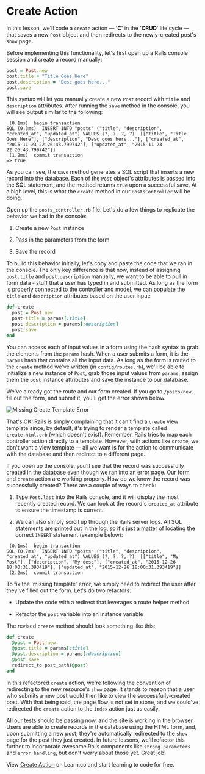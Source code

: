 # Create Action

In this lesson, we'll code a `create` action — '**C**' in the '**CRUD**' life
cycle — that saves a new `Post` object and then redirects to the newly-created
post's `show` page.

Before implementing this functionality, let's first open up
a Rails console session and create a record manually:

```ruby
post = Post.new
post.title = "Title Goes Here"
post.description = "Desc goes here..."
post.save
```

This syntax will let you manually create a new `Post` record with `title` and
`description` attributes. After running the `save` method in the console, you
will see output similar to the following:

```shell
 (0.1ms)  begin transaction
SQL (0.3ms)  INSERT INTO "posts" ("title", "description", "created_at", "updated_at") VALUES (?, ?, ?, ?)  [["title", "Title Goes Here"], ["description", "Desc goes here..."], ["created_at", "2015-11-23 22:26:43.799742"], ["updated_at", "2015-11-23 22:26:43.799742"]]
 (1.2ms)  commit transaction
=> true
```

As you can see, the `save` method generates a SQL script that inserts a new
record into the database. Each of the `Post` object's attributes is passed into
the SQL statement, and the method returns `true` upon a successful save. At a
high level, this is what the `create` method in our `PostsController` will be
doing.

Open up the `posts_controller.rb` file. Let's do a few things to replicate the
behavior we had in the console:

1. Create a new `Post` instance

2. Pass in the parameters from the form

3. Save the record

To build this behavior initially, let's copy and paste the code that we ran in
the console. The only key difference is that now, instead of assigning
`post.title` and `post.description` manually, we want to be able to pull in form
data - stuff that a user has typed in and submitted. As long as the form is
properly connected to the controller and model, we can populate the `title` and
`description` attributes based on the user input:

```ruby
def create
  post = Post.new
  post.title = params[:title]
  post.description = params[:description]
  post.save
end
```

You can access each of input values in a form using the hash syntax to grab the
elements from the `params` hash. When a user submits a form, it is the `params`
hash that contains all the input data. As long as the form is routed to the
`create` method we've written (in `config/routes.rb`), we'll be able to
initialize a new instance of `Post`, grab those input values from `params`,
assign them the `post` instance attributes and save the instance to our
database.

We've already got the route and our form created. If you go to `/posts/new`,
fill out the form, and submit it, you'll get the error shown below.

![Missing Create Template Error](https://s3.amazonaws.com/flatiron-bucket/readme-lessons/template_error_create.png)

That's OK! Rails is simply complaining that it can't find a `create` view
template since, by default, it's trying to render a template called
`create.html.erb` (which doesn't exist). Remember, Rails tries to map each
controller action directly to a template. However, with actions like `create`,
we don't want a view template –– all we want is for the action to communicate
with the database and then redirect to a different page.

If you open up the console, you'll see that the record was successfully created
in the database even though we ran into an error page. Our form and `create`
action are working properly. How do we know the record was successfully created?
There are a couple of ways to check:

1. Type `Post.last` into the Rails console, and it will display the most
   recently created record. We can look at the record's `created_at` attribute to
   ensure the timestamp is current.

2. We can also simply scroll up through the Rails server logs. All SQL
   statements are printed out in the log, so it's just a matter of locating the
   correct `INSERT` statement (example below):

```shell
 (0.1ms)  begin transaction
SQL (0.7ms)  INSERT INTO "posts" ("title", "description", "created_at", "updated_at") VALUES (?, ?, ?, ?)  [["title", "My Post"], ["description", "My desc"], ["created_at", "2015-12-26 18:00:31.393419"], ["updated_at", "2015-12-26 18:00:31.393419"]]
 (2.2ms)  commit transaction
```

To fix the 'missing template' error, we simply need to redirect the user after
they've filled out the form. Let's do two refactors:

- Update the code with a redirect that leverages a route helper method

- Refactor the `post` variable into an instance variable

The revised `create` method should look something like this:

```ruby
def create
  @post = Post.new
  @post.title = params[:title]
  @post.description = params[:description]
  @post.save
  redirect_to post_path(@post)
end
```

In this refactored `create` action, we're following the convention of
redirecting to the new resource's `show` page. It stands to reason that a user
who submits a new post would then like to view the successfully-created post.
With that being said, the page flow is not set in stone, and we could've
redirected the `create` action to the `index` action just as easily.

All our tests should be passing now, and the site is working in the browser.
Users are able to create records in the database using the HTML form, and, upon
submitting a new post, they're automatically redirected to the `show` page for
the post they just created. In future lessons, we'll refactor this further to
incorporate awesome Rails components like `strong parameters` and `error handling`, but don't worry about those yet. Great job!

<p data-visibility='hidden'>View <a href='https://learn.co/lessons/rails-create-action-readme'>Create Action</a> on Learn.co and start learning to code for free.</p>
